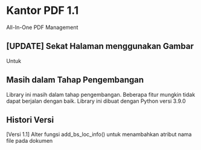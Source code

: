 # Kantor PDF 1.1
All-In-One PDF Management

## [UPDATE] Sekat Halaman menggunakan Gambar
Untuk 
## Masih dalam Tahap Pengembangan

Library ini masih dalam tahap pengembangan. Beberapa fitur mungkin tidak dapat berjalan dengan baik.
Library ini dibuat dengan Python versi 3.9.0

## Histori Versi
[Versi 1.1] Alter fungsi add_bs_loc_info() untuk menambahkan atribut nama file pada dokumen 
